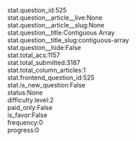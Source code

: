stat.question_id:525  
stat.question__article__live:None  
stat.question__article__slug:None  
stat.question__title:Contiguous Array  
stat.question__title_slug:contiguous-array  
stat.question__hide:False  
stat.total_acs:1157  
stat.total_submitted:3187  
stat.total_column_articles:1  
stat.frontend_question_id:525  
stat.is_new_question:False  
status:None  
difficulty.level:2  
paid_only:False  
is_favor:False  
frequency:0  
progress:0  
